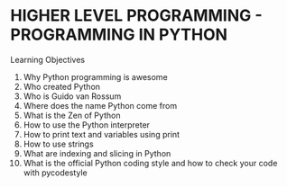 # HIGHER LEVEL PROGRAMMING - PROGRAMMING IN PYTHON
Learning Objectives
1. Why Python programming is awesome
2. Who created Python
3. Who is Guido van Rossum
4. Where does the name Python come from
5. What is the Zen of Python
6. How to use the Python interpreter
7. How to print text and variables using print
8. How to use strings
9. What are indexing and slicing in Python
10. What is the official Python coding style and how to check your code with pycodestyle
